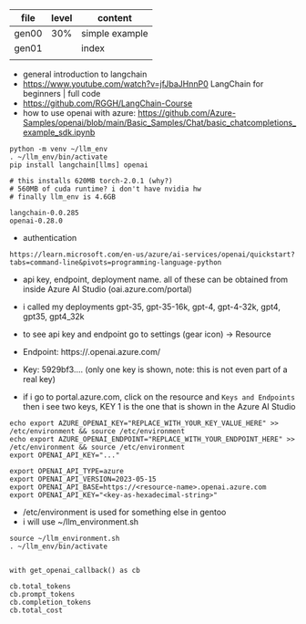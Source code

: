 | file  | level | content        |
|-------|-------|----------------|
| gen00 | 30%   | simple example |
| gen01 |       | index          |
|       |       |                |

- general introduction to langchain
- https://www.youtube.com/watch?v=jfJbaJHnnP0 LangChain for beginners | full code
- https://github.com/RGGH/LangChain-Course
- how to use openai with azure:
https://github.com/Azure-Samples/openai/blob/main/Basic_Samples/Chat/basic_chatcompletions_example_sdk.ipynb
```
python -m venv ~/llm_env
. ~/llm_env/bin/activate
pip install langchain[llms] openai

# this installs 620MB torch-2.0.1 (why?)
# 560MB of cuda runtime? i don't have nvidia hw
# finally llm_env is 4.6GB
```

```
langchain-0.0.285
openai-0.28.0
```

- authentication

```
https://learn.microsoft.com/en-us/azure/ai-services/openai/quickstart?tabs=command-line&pivots=programming-language-python
```

- api key, endpoint, deployment name. all of these can be obtained
  from inside Azure AI Studio (oai.azure.com/portal)
- i called my deployments gpt-35, gpt-35-16k, gpt-4, gpt-4-32k, gpt4, gpt35, gpt4_32k
- to see api key and endpoint go to settings (gear icon) -> Resource
- Endpoint: https://<resource-name>.openai.azure.com/
- Key: 5929bf3.... (only one key is shown, note: this is not even part of a real key)

- if i go to portal.azure.com, click on the resource and `Keys and
  Endpoints` then i see two keys, KEY 1 is the one that is shown in
  the Azure AI Studio

```
echo export AZURE_OPENAI_KEY="REPLACE_WITH_YOUR_KEY_VALUE_HERE" >> /etc/environment && source /etc/environment
echo export AZURE_OPENAI_ENDPOINT="REPLACE_WITH_YOUR_ENDPOINT_HERE" >> /etc/environment && source /etc/environment
export OPENAI_API_KEY="..."

export OPENAI_API_TYPE=azure
export OPENAI_API_VERSION=2023-05-15
export OPENAI_API_BASE=https://<resource-name>.openai.azure.com
export OPENAI_API_KEY="<key-as-hexadecimal-string>"

```
- /etc/environment is used for something else in gentoo
- i will use ~/llm_environment.sh
```
source ~/llm_environment.sh 
. ~/llm_env/bin/activate

```


```

with get_openai_callback() as cb

cb.total_tokens
cb.prompt_tokens
cb.completion_tokens
cb.total_cost

```

